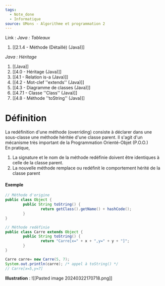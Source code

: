 ```yaml
---
tags:
  - Note_done
  - Informatique
source: UMons - Algorithme et programmation 2
---
```


Link :
_Java : Tableaux_
1. [[2.1.4 - Méthode (Détaillé) (Java)]]

_Java : Héritage_
1. [[Java]]
2. [[4.0 - Héritage (Java)]]
3. [[4.1 - Relation is-a (Java)]]
4. [[4.2 - Mot-clef ''extends'' (Java)]]
5. [[4.3 - Diagramme de classes (Java)]]
6. [[4.7.1 - Classe ''Class'' (Java)]]
7. [[4.8 - Méthode ''toString'' (Java)]]

# Définition
La redéfinition d'une méthode (overriding) consiste à déclarer dans une sous-classe une méthode héritée d'une classe parent. Il s'agit d'un mécanisme très important de la Programmation Orienté-Objet (P.O.O.)
\
En pratique, 
1. La signature et le nom de la méthode redéfinie doivent être identiques à celle de la classe parent. 
2. La nouvelle méthode remplace ou redéfinit le comportement hérité de la classe parent

#### Exemple
```java
// Méthode d'origine
public class Object { 
		public String toString() { 
				return getClass().getName() + hashCode(); 
		} 
}
```
```java
// Méthode redéfinie
public class Carre extends Object { 
		public String toString() { 
				return "Carre[x=" + x + ",y=" + y + "]"; 
		} 
}
```
```java
Carre carre= new Carre(5, 7); 
System.out.println(carre); /* appel à toString() */
// Carre[x=5,y=7]
```
**Illustration** : ![[Pasted image 20240322170718.png]]
